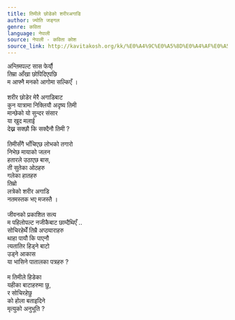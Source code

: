 ```yaml
---
title: तिमीले छोडेको शरीरअगाडि
author: ज्योति जङ्गल
genre: कविता
language: नेपाली
source: नेपाली - कविता कोश
source_link: http://kavitakosh.org/kk/%E0%A4%9C%E0%A5%8D%E0%A4%AF%E0%A5%8B%E0%A4%A4%E0%A4%BF_%E0%A4%9C%E0%A4%99%E0%A5%8D%E0%A4%97%E0%A4%B2
---
```


अन्तिमपल्ट सास फेर्यौ्  
तिम्रा आँखा छोपिदिएपछि  
म आफ्नै मनको आगोमा सल्किएँ ।  
   
शरीर छोडेर मेरै अगाडिबाट  
कुन यात्रामा निक्लियौ अदृष्य तिमी  
मान्छेको यो सुन्दर संसार  
या खुद मलाई  
देख्न सक्छौ कि सक्दैनौ तिमी ?  
   
तिमीसँगै भाँचिएछ लोभको तगारो  
निभेछ मायाको जलन  
हतारले उठाएछ बास,  
ती सुतेका ओठहरु  
गलेका हातहरु  
तिम्रो  
लत्रेको शरीर अगाडि  
नतमस्तक भए मजस्तै ।  
   
जीवनको प्रकाशित सत्य  
म पहिलोपल्ट नजीकैबाट छाम्दैथिएँ ..  
सोचिरहेथेँ तिम्रै अप्ठ्याराहरु  
थाहा पायौ कि पाएनौ  
त्यतातिर हिड्ने बाटो  
उड्ने आकास  
या भासिने पातालका पत्रहरु ?  
   
म तिमीले हिडेका  
यहीका बाटाहरुमा छु,  
र सोचिरहेछु  
को होला बताइदिने  
मृत्युको अनुभूति ?
